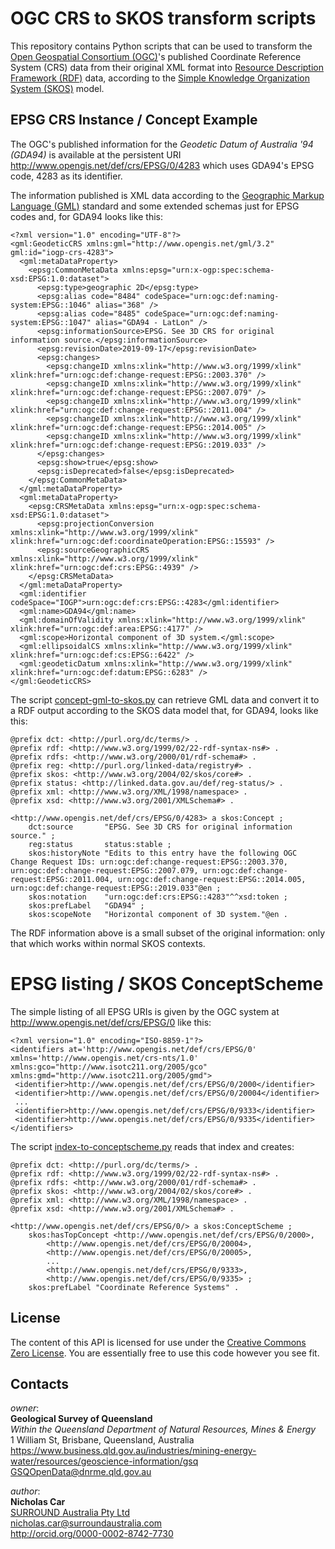 # OGC CRS to SKOS transform scripts
This repository contains Python scripts that can be used to transform the [Open Geospatial Consortium (OGC)](https://www.opengeospatial.org)'s published Coordinate Reference System (CRS) data from their original XML format into [Resource Description Framework (RDF)](http://www.w3.org/TR/rdf11-concepts/) data, according to the [Simple Knowledge Organization System (SKOS)](https://www.w3.org/TR/skos-reference/) model.


## EPSG CRS Instance / Concept Example
The OGC's published information for the *Geodetic Datum of Australia '94 (GDA94)* is available at the persistent URI <http://www.opengis.net/def/crs/EPSG/0/4283> which uses GDA94's EPSG code, 4283 as its identifier.

The information published is XML data according to the [Geographic Markup Language (GML)](https://www.opengeospatial.org/standards/gml) standard and some extended schemas just for EPSG codes and, for GDA94 looks like this:

```
<?xml version="1.0" encoding="UTF-8"?>
<gml:GeodeticCRS xmlns:gml="http://www.opengis.net/gml/3.2" gml:id="iogp-crs-4283">
  <gml:metaDataProperty>
    <epsg:CommonMetaData xmlns:epsg="urn:x-ogp:spec:schema-xsd:EPSG:1.0:dataset">
      <epsg:type>geographic 2D</epsg:type>
      <epsg:alias code="8484" codeSpace="urn:ogc:def:naming-system:EPSG::1046" alias="368" />
      <epsg:alias code="8485" codeSpace="urn:ogc:def:naming-system:EPSG::1047" alias="GDA94 - LatLon" />
      <epsg:informationSource>EPSG. See 3D CRS for original information source.</epsg:informationSource>
      <epsg:revisionDate>2019-09-17</epsg:revisionDate>
      <epsg:changes>
        <epsg:changeID xmlns:xlink="http://www.w3.org/1999/xlink" xlink:href="urn:ogc:def:change-request:EPSG::2003.370" />
        <epsg:changeID xmlns:xlink="http://www.w3.org/1999/xlink" xlink:href="urn:ogc:def:change-request:EPSG::2007.079" />
        <epsg:changeID xmlns:xlink="http://www.w3.org/1999/xlink" xlink:href="urn:ogc:def:change-request:EPSG::2011.004" />
        <epsg:changeID xmlns:xlink="http://www.w3.org/1999/xlink" xlink:href="urn:ogc:def:change-request:EPSG::2014.005" />
        <epsg:changeID xmlns:xlink="http://www.w3.org/1999/xlink" xlink:href="urn:ogc:def:change-request:EPSG::2019.033" />
      </epsg:changes>
      <epsg:show>true</epsg:show>
      <epsg:isDeprecated>false</epsg:isDeprecated>
    </epsg:CommonMetaData>
  </gml:metaDataProperty>
  <gml:metaDataProperty>
    <epsg:CRSMetaData xmlns:epsg="urn:x-ogp:spec:schema-xsd:EPSG:1.0:dataset">
      <epsg:projectionConversion xmlns:xlink="http://www.w3.org/1999/xlink" xlink:href="urn:ogc:def:coordinateOperation:EPSG::15593" />
      <epsg:sourceGeographicCRS xmlns:xlink="http://www.w3.org/1999/xlink" xlink:href="urn:ogc:def:crs:EPSG::4939" />
    </epsg:CRSMetaData>
  </gml:metaDataProperty>
  <gml:identifier codeSpace="IOGP">urn:ogc:def:crs:EPSG::4283</gml:identifier>
  <gml:name>GDA94</gml:name>
  <gml:domainOfValidity xmlns:xlink="http://www.w3.org/1999/xlink" xlink:href="urn:ogc:def:area:EPSG::4177" />
  <gml:scope>Horizontal component of 3D system.</gml:scope>
  <gml:ellipsoidalCS xmlns:xlink="http://www.w3.org/1999/xlink" xlink:href="urn:ogc:def:cs:EPSG::6422" />
  <gml:geodeticDatum xmlns:xlink="http://www.w3.org/1999/xlink" xlink:href="urn:ogc:def:datum:EPSG::6283" />
</gml:GeodeticCRS>
```

The script [concept-gml-to-skos.py](scripts/concept-gml-to-skos.py) can retrieve GML data and convert it to a RDF output according to the SKOS data model that, for GDA94, looks like this:

```
@prefix dct: <http://purl.org/dc/terms/> .
@prefix rdf: <http://www.w3.org/1999/02/22-rdf-syntax-ns#> .
@prefix rdfs: <http://www.w3.org/2000/01/rdf-schema#> .
@prefix reg: <http://purl.org/linked-data/registry#> .
@prefix skos: <http://www.w3.org/2004/02/skos/core#> .
@prefix status: <http://linked.data.gov.au/def/reg-status/> .
@prefix xml: <http://www.w3.org/XML/1998/namespace> .
@prefix xsd: <http://www.w3.org/2001/XMLSchema#> .

<http://www.opengis.net/def/crs/EPSG/0/4283> a skos:Concept ;
    dct:source       "EPSG. See 3D CRS for original information source." ;
    reg:status       status:stable ;
    skos:historyNote "Edits to this entry have the following OGC Change Request IDs: urn:ogc:def:change-request:EPSG::2003.370, urn:ogc:def:change-request:EPSG::2007.079, urn:ogc:def:change-request:EPSG::2011.004, urn:ogc:def:change-request:EPSG::2014.005, urn:ogc:def:change-request:EPSG::2019.033"@en ;
    skos:notation    "urn:ogc:def:crs:EPSG::4283"^^xsd:token ;
    skos:prefLabel   "GDA94" ;
    skos:scopeNote   "Horizontal component of 3D system."@en .
```

The RDF information above is a small subset of the original information: only that which works within normal SKOS contexts. 


# EPSG listing / SKOS ConceptScheme
The simple listing of all EPSG URIs is given by the OGC system at <http://www.opengis.net/def/crs/EPSG/0> like this:

```
<?xml version="1.0" encoding="ISO-8859-1"?>
<identifiers at='http://www.opengis.net/def/crs/EPSG/0' xmlns='http://www.opengis.net/crs-nts/1.0' xmlns:gco="http://www.isotc211.org/2005/gco" xmlns:gmd="http://www.isotc211.org/2005/gmd">
 <identifier>http://www.opengis.net/def/crs/EPSG/0/2000</identifier>
 <identifier>http://www.opengis.net/def/crs/EPSG/0/20004</identifier>
 ...
 <identifier>http://www.opengis.net/def/crs/EPSG/0/9333</identifier>
 <identifier>http://www.opengis.net/def/crs/EPSG/0/9335</identifier>
</identifiers>
```

The script [index-to-conceptscheme.py](scripts/index-to-conceptscheme.py) reads that index and creates:

```
@prefix dct: <http://purl.org/dc/terms/> .
@prefix rdf: <http://www.w3.org/1999/02/22-rdf-syntax-ns#> .
@prefix rdfs: <http://www.w3.org/2000/01/rdf-schema#> .
@prefix skos: <http://www.w3.org/2004/02/skos/core#> .
@prefix xml: <http://www.w3.org/XML/1998/namespace> .
@prefix xsd: <http://www.w3.org/2001/XMLSchema#> .

<http://www.opengis.net/def/crs/EPSG/0/> a skos:ConceptScheme ;
    skos:hasTopConcept <http://www.opengis.net/def/crs/EPSG/0/2000>,
        <http://www.opengis.net/def/crs/EPSG/0/20004>,
        <http://www.opengis.net/def/crs/EPSG/0/20005>,
        ...
        <http://www.opengis.net/def/crs/EPSG/0/9333>,
        <http://www.opengis.net/def/crs/EPSG/0/9335> ;
    skos:prefLabel "Coordinate Reference Systems" .
```


## License
The content of this API is licensed for use under the [Creative Commons Zero License](https://creativecommons.org/choose/zero/). You are essentially free to use this code however you see fit.


## Contacts
*owner*:  
**Geological Survey of Queensland**  
*Within the Queensland Department of Natural Resources, Mines & Energy*  
1 William St, Brisbane, Queensland, Australia  
<https://www.business.qld.gov.au/industries/mining-energy-water/resources/geoscience-information/gsq>  
<GSQOpenData@dnrme.qld.gov.au>  

*author*:  
**Nicholas Car**  
[SURROUND Australia Pty Ltd](https://surroundaustralia.com)  
<nicholas.car@surroundaustralia.com>  
<http://orcid.org/0000-0002-8742-7730>  